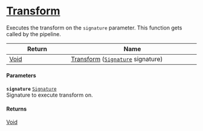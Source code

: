 # [Transform](./ITransformation--Transform.md)

Executes the transform on the `signature` parameter.  This function gets called by the pipeline.

| Return<div><a href="#"><img width=225></a></div> | Name<div><a href="#"><img width=525></a></div> | 
| --- | --- | 
| [Void](https://docs.microsoft.com/en-us/dotnet/api/System.Void) | [Transform](./ITransformation--Transform.md) ([`Signature`](./../Signature.md) signature) | 


#### Parameters
**`signature`**  [`Signature`](./../Signature.md)<br>Signature to execute transform on.
#### Returns
[Void](https://docs.microsoft.com/en-us/dotnet/api/System.Void)<br>
